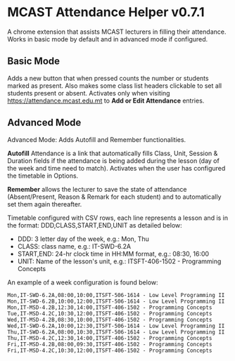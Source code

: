 # MCAST Attendance Helper v0.7.1

A chrome extension that assists MCAST lecturers in filling their attendance. Works in basic mode by default and in advanced mode if configured.

## Basic Mode
Adds a new button that when pressed counts the number or students marked as present. Also makes some class list headers clickable to set all students present or absent.
Activates only when visiting https://attendance.mcast.edu.mt to **Add or Edit Attendance** entries. 

## Advanced Mode
Advanced Mode: Adds Autofill and Remember functionalities. 

**Autofill** Attendance is a link that automatically fills Class, Unit, Session & Duration fields if the attendance is being added during the lesson (day of the week and time need to match). Activates when the user has configured the timetable in Options. 

**Remember** allows the lecturer to save the state of attendance (Absent/Present, Reason & Remark for each student) and to automatically set them again thereafter.

Timetable configured with CSV rows, each line represents a lesson and is in the format: DDD,CLASS,START,END,UNIT as detailed below:

* DDD: 3 letter day of the week, e.g.: Mon, Thu
* CLASS: class name, e.g.: IT-SWD-6.2A
* START,END: 24-hr clock time in HH:MM format, e.g.: 08:30, 16:00
* UNIT: Name of the lesson's unit, e.g.: ITSFT-406-1502 - Programming Concepts

An example of a week configuration is found below:
```csv
Mon,IT-SWD-6.2A,08:00,10:00,ITSFT-506-1614 - Low Level Programming II
Mon,IT-SWD-6.2B,10:00,12:00,ITSFT-506-1614 - Low Level Programming II
Mon,IT-MSD-4.2B,12:30,14:00,ITSFT-406-1502 - Programming Concepts
Tue,IT-MSD-4.2C,10:30,12:00,ITSFT-406-1502 - Programming Concepts
Wed,IT-MSD-4.2B,08:30,10:00,ITSFT-406-1502 - Programming Concepts
Wed,IT-SWD-6.2A,10:00,12:30,ITSFT-506-1614 - Low Level Programming II
Thu,IT-SWD-6.2A,08:00,10:30,ITSFT-506-1614 - Low Level Programming II
Thu,IT-MSD-4.2C,12:30,14:00,ITSFT-406-1502 - Programming Concepts
Fri,IT-MSD-4.2B,08:00,09:30,ITSFT-406-1502 - Programming Concepts
Fri,IT-MSD-4.2C,10:30,12:00,ITSFT-406-1502 - Programming Concepts
```
